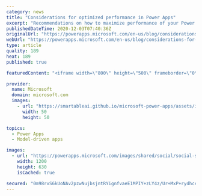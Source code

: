 ```yaml
---
category: news
title: "Considerations for optimized performance in Power Apps"
excerpt: "Recommendations on how to maximize performance of your Power Apps "
publishedDateTime: 2020-12-03T07:40:36Z
originalUrl: "https://powerapps.microsoft.com/en-us/blog/considerations-for-optimized-performance-in-power-apps/"
webUrl: "https://powerapps.microsoft.com/en-us/blog/considerations-for-optimized-performance-in-power-apps/"
type: article
quality: 189
heat: 189
published: true

featuredContent: "<iframe width=\"800\" height=\"500\" frameborder=\"0\" src=\"https://www.youtube.com/embed/jcKoqC9Vfmo\" allow=\"accelerometer; autoplay; encrypted-media; gyroscope; picture-in-picture\" allowfullscreen></iframe>"

provider:
  name: Microsoft
  domain: microsoft.com
  images:
    - url: "https://smartableai.github.io/microsoft-power-apps/assets/images/organizations/microsoft.com-50x50.jpg"
      width: 50
      height: 50

topics:
  - Power Apps
  - Model-driven apps

images:
  - url: "https://powerapps.microsoft.com/images/shared/social/social-share-post-ignite.png"
    width: 1200
    height: 630
    isCached: true

secured: "0m98rxS6kUoNAv2pzwNujbsjntRYignfvaeE1MPIY+zLY4z/Ur+MxP+rydhceb0Crb3ZxJ3LiTEpl/Kc9Ov/THNxfJnTikKRPXpJ2zLgr+xUT7mLQI4XMnJOOo+EwhIJSYfHMwV4SojraYAabrHLVyZFwmLUuG7afjAVbxM09tWp/nzT8vAPHREHfB0onQya3GZ7l5r+V/zkauwWIgkMDoVK2xP84PvQaEn2qRlkl23T6dUPyOv1Ei55qXeOJbbJxLr+/MrslPMkr7ih7Ffb22bhQA3APPdW+/BU7yCGMdQ4xxjrso4TPq0zN47XS/2qKL0RvFLM/KbpPAnMV7S26eBu/Co5xoohhiYr6niZQ6rkP25qHDIfqG43ZJFlUYD0P9j80pAffJv2x+jPxDO+aUMndpXDuc6QXJ4a3tQ8M86YjeRbpFHXVOSMDx7ZMb3Q;rNi/NcHmvnzQ7WTr9iA/BA=="
---
```


